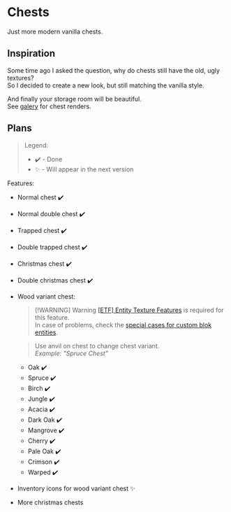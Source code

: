 # Chests

Just more modern vanilla chests.

## Inspiration

Some time ago I asked the question, why do chests still have the old, ugly textures? \
So I decided to create a new look, but still matching the vanilla style.

And finally your storage room will be beautiful. \
See [galery](https://github.com/Konsyliarz42/chests/tree/master/galery) for chest renders.

## Plans

> Legend:
>
> - ✔️ - Done
> - ✨ - Will appear in the next version

Features:

- Normal chest ✔️
- Normal double chest ✔️
- Trapped chest ✔️
- Double trapped chest ✔️
- Christmas chest ✔️
- Double christmas chest ✔️
- Wood variant chest:

  > [!WARNING] Warning
  > [[ETF] Entity Texture Features](https://modrinth.com/mod/entitytexturefeatures) is required for this feature. \
  > In case of problems, check the [special cases for custom blok entities](https://github.com/Traben-0/Entity_Texture_Features/wiki/random-entity-textures#special-cases).

  > Use anvil on chest to change chest variant. \
  > _Example: "Spruce Chest"_

  - Oak ✔️
  - Spruce ✔️
  - Birch ✔️
  - Jungle ✔️
  - Acacia ✔️
  - Dark Oak ✔️
  - Mangrove ✔️
  - Cherry ✔️
  - Pale Oak ✔️
  - Crimson ✔️
  - Warped ✔️

- Inventory icons for wood variant chest ✨
- More christmas chests
